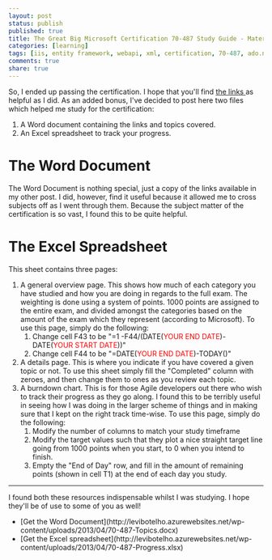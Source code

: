 ```yaml
---
layout: post
status: publish
published: true
title: The Great Big Microsoft Certification 70-487 Study Guide - Materials
categories: [learning]
tags: [iis, entity framework, webapi, xml, certification, 70-487, ado.net, azure, caching, deployment, nuget, odata, transactions, wcf, web services, windows]
comments: true
share: true
---
```

So, I ended up passing the certification. I hope that you'll find [the links ](http://www.levibotelho.com/the-great-big-microsoft-certification-70-487-study-guide/)as helpful as I did. As an added bonus, I've decided to post here two files which helped me study for the certification:

<ol>
<li>A Word document containing the links and topics covered.</li>
<li>An Excel spreadsheet to track your progress.</li>
</ol>
<a id="more"></a><a id="more-272"></a>

# The Word Document

The Word Document is nothing special, just a copy of the links available in my other post. I did, however, find it useful because it allowed me to cross subjects off as I went through them. Because the subject matter of the certification is so vast, I found this to be quite helpful.

# The Excel Spreadsheet

This sheet contains three pages:

<ol>
<li>A general overview page. This shows how much of each category you have studied and how you are doing in regards to the full exam. The weighting is done using a system of points. 1000 points are assigned to the entire exam, and divided amongst the categories based on the amount of the exam which they represent (according to Microsoft). To use this page, simply do the following:
<ol>
<li>Change cell F43 to be "=1 -F44/(DATE(<span style="color: red;">YOUR END DATE</span>)-DATE(<span style="color: red;">YOUR START DATE</span>))"</li>
<li>Change cell F44 to be "=DATE(<span style="color: red;">YOUR END DATE</span>)-TODAY()"</li>
</ol>
</li>
<li>A details page. This is where you indicate if you have covered a given topic or not. To use this sheet simply fill the "Completed" column with zeroes, and then change them to ones as you review each topic.</li>
<li>A burndown chart. This is for those Agile developers out there who wish to track their progress as they go along. I found this to be terribly useful in seeing how I was doing in the larger scheme of things and in making sure that I kept on the right track time-wise. To use this page, simply do the following:
<ol>
<li>Modify the number of columns to match your study timeframe</li>
<li>Modify the target values such that they plot a nice straight target line going from 1000 points when you start, to 0 when you intend to finish.</li>
<li>Empty the "End of Day" row, and fill in the amount of remaining points (shown in cell T1) at the end of each day you study.</li>
</ol>
</li>
</ol>
<hr />
I found both these resources indispensable whilst I was studying. I hope they'll be of use to some of you as well!

<ul>
<li>[Get the Word Document](http://levibotelho.azurewebsites.net/wp-content/uploads/2013/04/70-487-Topics.docx)</li>
<li>[Get the Excel spreadsheet](http://levibotelho.azurewebsites.net/wp-content/uploads/2013/04/70-487-Progress.xlsx)</li>
</ul>
